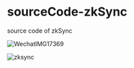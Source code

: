 # sourceCode-zkSync
source code of zkSync

![WechatIMG17369](https://user-images.githubusercontent.com/70309026/165947173-52b35cf6-017a-4318-97b2-1d964e5c9f3e.jpeg)

![zksync](https://raw.githubusercontent.com/LuozhuZhang/sourceCode-zkSync-rollupContract/6b55f79361f260c5d31ca6eff305e1652af8b649/imgs/zksync.svg)
